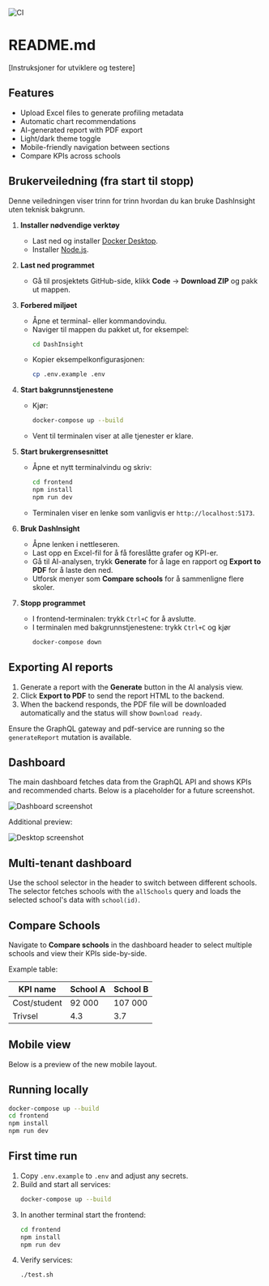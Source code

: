 ![CI](https://github.com/example/repo/actions/workflows/ci.yml/badge.svg)

# README.md

[Instruksjoner for utviklere og testere]

## Features

- Upload Excel files to generate profiling metadata
- Automatic chart recommendations
- AI-generated report with PDF export
- Light/dark theme toggle
- Mobile-friendly navigation between sections
- Compare KPIs across schools

## Brukerveiledning (fra start til stopp)

Denne veiledningen viser trinn for trinn hvordan du kan bruke DashInsight uten teknisk bakgrunn.

1. **Installer nødvendige verktøy**  
   - Last ned og installer [Docker Desktop](https://www.docker.com/products/docker-desktop).  
   - Installer [Node.js](https://nodejs.org/).

2. **Last ned programmet**  
   - Gå til prosjektets GitHub-side, klikk **Code** → **Download ZIP** og pakk ut mappen.

3. **Forbered miljøet**  
   - Åpne et terminal- eller kommandovindu.  
   - Naviger til mappen du pakket ut, for eksempel:  
     ```bash
     cd DashInsight
     ```  
   - Kopier eksempelkonfigurasjonen:  
     ```bash
     cp .env.example .env
     ```

4. **Start bakgrunnstjenestene**  
   - Kjør:  
     ```bash
     docker-compose up --build
     ```  
   - Vent til terminalen viser at alle tjenester er klare.

5. **Start brukergrensesnittet**  
   - Åpne et nytt terminalvindu og skriv:  
     ```bash
     cd frontend
     npm install
     npm run dev
     ```  
   - Terminalen viser en lenke som vanligvis er `http://localhost:5173`.

6. **Bruk DashInsight**  
   - Åpne lenken i nettleseren.  
   - Last opp en Excel-fil for å få foreslåtte grafer og KPI-er.  
   - Gå til AI-analysen, trykk **Generate** for å lage en rapport og **Export to PDF** for å laste den ned.  
   - Utforsk menyer som **Compare schools** for å sammenligne flere skoler.

7. **Stopp programmet**  
   - I frontend-terminalen: trykk `Ctrl+C` for å avslutte.  
   - I terminalen med bakgrunnstjenestene: trykk `Ctrl+C` og kjør  
     ```bash
     docker-compose down
     ```

## Exporting AI reports

1. Generate a report with the **Generate** button in the AI analysis view.
2. Click **Export to PDF** to send the report HTML to the backend.
3. When the backend responds, the PDF file will be downloaded automatically and the status will show `Download ready`.

Ensure the GraphQL gateway and pdf-service are running so the `generateReport` mutation is available.

## Dashboard

The main dashboard fetches data from the GraphQL API and shows KPIs and recommended charts. Below is a placeholder for a future screenshot.

![Dashboard screenshot](docs/dashboard-screenshot.png)

Additional preview:

![Desktop screenshot](assets/screenshots/desktop.png)

## Multi-tenant dashboard

Use the school selector in the header to switch between different schools. The selector fetches schools with the `allSchools` query and loads the selected school's data with `school(id)`.

## Compare Schools

Navigate to **Compare schools** in the dashboard header to select multiple schools and view their KPIs side-by-side.

Example table:

| KPI name | School A | School B |
|----------|----------|----------|
| Cost/student | 92 000 | 107 000 |
| Trivsel | 4.3 | 3.7 |

## Mobile view

Below is a preview of the new mobile layout.

## Running locally

```bash
docker-compose up --build
cd frontend
npm install
npm run dev
```


## First time run

1. Copy `.env.example` to `.env` and adjust any secrets.
2. Build and start all services:
   ```bash
   docker-compose up --build
   ```
3. In another terminal start the frontend:
   ```bash
   cd frontend
   npm install
   npm run dev
   ```
4. Verify services:
   ```bash
   ./test.sh
   ```
